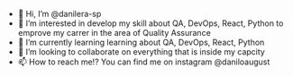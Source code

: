 - 👋 Hi, I’m @danilera-sp
- 👀 I’m interested in develop my skill about QA, DevOps, React, Python to emprove my carrer in the area of Quality Assurance
- 🌱 I’m currently learning learning about QA, DevOps, React, Python
- 💞️ I’m looking to collaborate on everything that is inside my capcity 
- 📫 How to reach me!? You can find me on instagram @daniloaugust 

<!---
danilera-sp/danilera-sp is a ✨ special ✨ repository because its `README.md` (this file) appears on your GitHub profile.
You can click the Preview link to take a look at your changes.
--->
